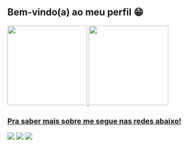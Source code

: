 ## Bem-vindo(a) ao meu perfil 😁

 <div>
  <a href="https://github.com/LuckTheGamers">
  <img height="180em" src="https://github-readme-stats.vercel.app/api?username=LuckTheGamers&show_icons=true&theme=tokyonight&include_all_commits=true&count_private=true"/>
  <img height="180em" src="https://github-readme-stats.vercel.app/api/top-langs/?username=LuckTheGamers&layout=compact&langs_count=6&theme=tokyonight"/>
</div>
 
  ### Pra saber mais sobre me segue nas redes abaixo!
 
<div> 
  <a href="https://instagram.com/henrique_amasc" target="_blank"><img src="https://img.shields.io/badge/-Instagram-%23E4405F?style=for-the-badge&logo=instagram&logoColor=white" target="_blank"></a>
  <a href = "mailto:henriqueamascarin@gmail.com"><img src="https://img.shields.io/badge/-Gmail-%23333?style=for-the-badge&logo=gmail&logoColor=white" target="_blank"></a>
  <a href="https://www.linkedin.com/in/henriqueamasc/" target="_blank"><img src="https://img.shields.io/badge/-LinkedIn-%230077B5?style=for-the-badge&logo=linkedin&logoColor=white" target="_blank"></a> 

</div>
